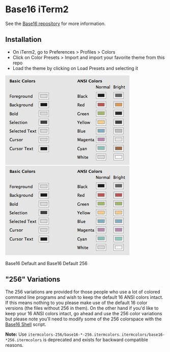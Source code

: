 # Base16 iTerm2

See the [Base16 repository][1] for more information.  

## Installation

+ On iTerm2, go to Preferences > Profiles > Colors
+ Click on Color Presets > Import and import your favorite theme from
  this repo
+ Load the theme by clicking on Load Presets and selecting it

![Base16 Default iTerm2][3]
![Base16 Default iTerm2 256][4]  

Base16 Default and Base16 Default 256

## "256" Variations

The 256 variations are provided for those people who use a lot of
colored command line programs and wish to keep the default 16 ANSI
colors intact. If this means nothing to you please make use of the
default 16 color versions (the files without 256 in them). On the other
hand if you'd like to keep your 16 ANSI colors intact, go ahead and use
the 256 color variations but please note you'll need to modify some of
the 256 colorspace with the [Base16 Shell][2] script.

**Note:** Use `itermcolors-256/base16-*-256.itermcolors`.
`itermcolors/base16-*256.itermcolors` is deprecated and exists for
backward compatible reasons.

[1]: https://github.com/tinted-theming/home
[2]: https://github.com/tinted-theming/base16-shell
[3]: screenshots/base16-iterm2.png
[4]: screenshots/base16-iterm2-256.png
